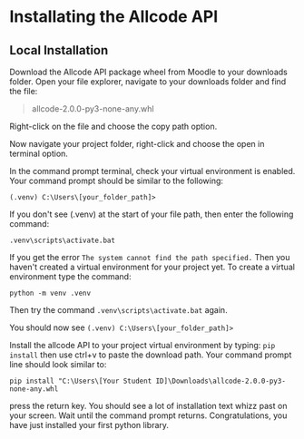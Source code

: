 # Installating the Allcode API

## Local Installation

Download the Allcode API package wheel from Moodle to your downloads folder. Open your file explorer, navigate to your downloads folder and find the file:

> allcode-2.0.0-py3-none-any.whl

Right-click on the file and choose the copy path option.

Now navigate your project folder, right-click and choose the open in terminal option.

In the command prompt terminal, check your virtual environment is enabled. Your command prompt should be similar to the following:

 ```(.venv) C:\Users\[your_folder_path]>```

If you don't see (.venv) at the start of your file path, then enter the following command:

```.venv\scripts\activate.bat```

If you get the error ```The system cannot find the path specified.``` Then you haven't created a virtual environment for your project yet. To create a virtual environment type the command:

```python -m venv .venv```

Then try the command ```.venv\scripts\activate.bat``` again.

You should now see ```(.venv) C:\Users\[your_folder_path]>```

Install the allcode API to your project virtual environment by typing:
```pip install``` then use ctrl+v to paste the download path. Your command prompt line should look similar to:

```pip install "C:\Users\[Your Student ID]\Downloads\allcode-2.0.0-py3-none-any.whl```

press the return key. You should see a lot of installation text whizz past on your screen. Wait until the command prompt returns. Congratulations, you have just installed your first python library.
